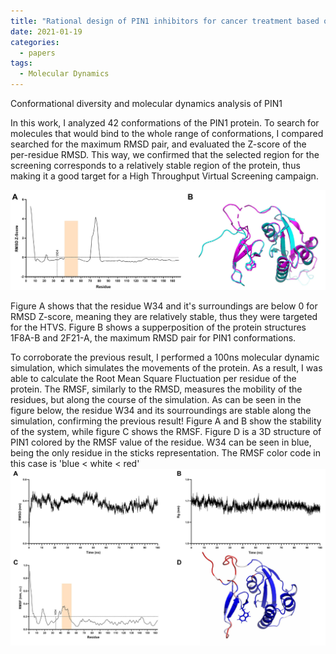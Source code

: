 ```yaml
---
title: "Rational design of PIN1 inhibitors for cancer treatment based on conformational diversity analysis and docking based virtual screening"
date: 2021-01-19
categories:
  - papers
tags:
  - Molecular Dynamics
---
```


Conformational diversity and molecular dynamics analysis of PIN1

In this work, I analyzed 42 conformations of the PIN1 protein. To search
for molecules that would bind to the whole range of conformations, I compared
searched for the maximum RMSD pair, and evaluated the Z-score of the per-residue
RMSD. This way, we confirmed that the selected region for the screening corresponds to a 
relatively stable region of the protein, thus making it a good target for a High Throughput
Virtual Screening campaign.

![pin1-conf-diversity](/assets/images/pin1-conf-diversity.png)

Figure A shows that the residue W34 and it's surroundings are below 0 for RMSD Z-score, meaning
they are relatively stable, thus they were targeted for the HTVS. Figure B shows a supperposition of the
protein structures 1F8A-B and 2F21-A, the maximum RMSD pair for PIN1 conformations.

To corroborate the previous result, I performed a 100ns molecular dynamic simulation, which simulates the movements
of the protein. As a result, I was able to calculate the Root Mean Square Fluctuation per residue of the protein.
The RMSF, similarly to the RMSD, measures the mobility of the residues, but along the course of the simulation. As can be seen
in the figure below, the residue W34 and its sourroundings are stable along the simulation, confirming the previous
result! Figure A and B show the stability of the system, while figure C shows the RMSF. Figure D is a 3D structure of PIN1
colored by the RMSF value of the residue. W34 can be seen in blue, being the only residue in the sticks representation. The
RMSF color code in this case is 'blue < white < red'
![pin1-dinamica](/assets/images/pin1-dinamica.png)
